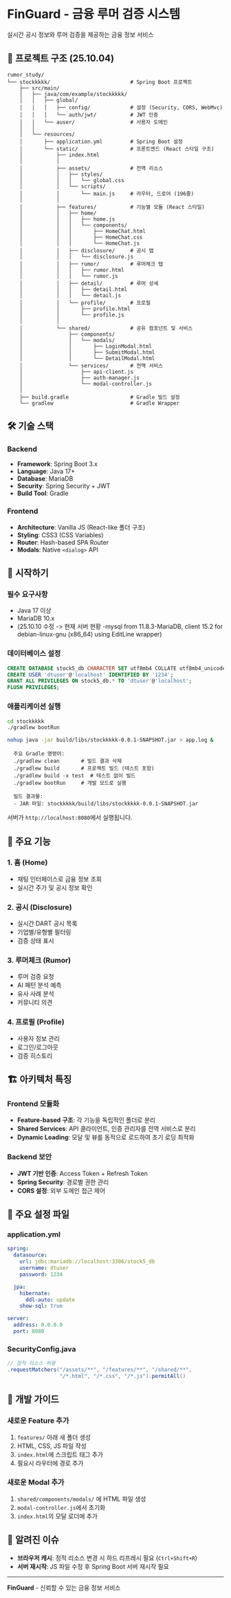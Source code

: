 # FinGuard - 금융 루머 검증 시스템

실시간 공시 정보와 루머 검증을 제공하는 금융 정보 서비스

## 📁 프로젝트 구조 (25.10.04)

```
rumor_study/
└── stockkkkk/                          # Spring Boot 프로젝트
    ├── src/main/
    │   ├── java/com/example/stockkkkk/
    │   │   ├── global/
    │   │   │   ├── config/             # 설정 (Security, CORS, WebMvc)
    │   │   │   └── auth/jwt/           # JWT 인증
    │   │   └── auser/                  # 사용자 도메인
    │   │
    │   └── resources/
    │       ├── application.yml         # Spring Boot 설정
    │       └── static/                 # 프론트엔드 (React 스타일 구조)
    │           ├── index.html
    │           │
    │           ├── assets/             # 전역 리소스
    │           │   ├── styles/
    │           │   │   └── global.css
    │           │   └── scripts/
    │           │       └── main.js     # 라우터, 드로어 (196줄)
    │           │
    │           ├── features/           # 기능별 모듈 (React 스타일)
    │           │   ├── home/
    │           │   │   ├── home.js
    │           │   │   └── components/
    │           │   │       ├── HomeChat.html
    │           │   │       ├── HomeChat.css
    │           │   │       └── HomeChat.js
    │           │   ├── disclosure/     # 공시 탭
    │           │   │   └── disclosure.js
    │           │   ├── rumor/          # 루머체크 탭
    │           │   │   ├── rumor.html
    │           │   │   └── rumor.js
    │           │   ├── detail/         # 루머 상세
    │           │   │   ├── detail.html
    │           │   │   └── detail.js
    │           │   └── profile/        # 프로필
    │           │       ├── profile.html
    │           │       └── profile.js
    │           │
    │           └── shared/             # 공유 컴포넌트 및 서비스
    │               ├── components/
    │               │   └── modals/
    │               │       ├── LoginModal.html
    │               │       ├── SubmitModal.html
    │               │       └── DetailModal.html
    │               └── services/       # 전역 서비스
    │                   ├── api-client.js
    │                   ├── auth-manager.js
    │                   └── modal-controller.js
    │
    ├── build.gradle                    # Gradle 빌드 설정
    └── gradlew                         # Gradle Wrapper
```

## 🛠 기술 스택

### Backend
- **Framework**: Spring Boot 3.x
- **Language**: Java 17+
- **Database**: MariaDB
- **Security**: Spring Security + JWT
- **Build Tool**: Gradle

### Frontend
- **Architecture**: Vanilla JS (React-like 폴더 구조)
- **Styling**: CSS3 (CSS Variables)
- **Router**: Hash-based SPA Router
- **Modals**: Native `<dialog>` API

## 🚀 시작하기

### 필수 요구사항
- Java 17 이상
- MariaDB 10.x
- (25.10.10 수정 -> 현재 서버 현황 -mysql from 11.8.3-MariaDB, client 15.2 for debian-linux-gnu (x86_64) using  EditLine wrapper)
### 데이터베이스 설정

```sql
CREATE DATABASE stock5_db CHARACTER SET utf8mb4 COLLATE utf8mb4_unicode_ci;
CREATE USER 'dtuser'@'localhost' IDENTIFIED BY '1234';
GRANT ALL PRIVILEGES ON stock5_db.* TO 'dtuser'@'localhost';
FLUSH PRIVILEGES;
```

### 애플리케이션 실행

```bash
cd stockkkkk
./gradlew bootRun
```

```bash
nohup java -jar build/libs/stockkkkk-0.0.1-SNAPSHOT.jar > app.log &
```
```
  주요 Gradle 명령어:
  ./gradlew clean       # 빌드 결과 삭제
  ./gradlew build       # 프로젝트 빌드 (테스트 포함)
  ./gradlew build -x test  # 테스트 없이 빌드
  ./gradlew bootRun     # 개발 모드로 실행

  빌드 결과물:
  - JAR 파일: stockkkkk/build/libs/stockkkkk-0.0.1-SNAPSHOT.jar 
```


서버가 `http://localhost:8080`에서 실행됩니다.


## 📱 주요 기능

### 1. 홈 (Home)
- 채팅 인터페이스로 금융 정보 조회
- 실시간 주가 및 공시 정보 확인

### 2. 공시 (Disclosure)
- 실시간 DART 공시 목록
- 기업별/유형별 필터링
- 검증 상태 표시

### 3. 루머체크 (Rumor)
- 루머 검증 요청
- AI 패턴 분석 예측
- 유사 사례 분석
- 커뮤니티 의견

### 4. 프로필 (Profile)
- 사용자 정보 관리
- 로그인/로그아웃
- 검증 히스토리

## 🏗 아키텍처 특징

### Frontend 모듈화
- **Feature-based 구조**: 각 기능을 독립적인 폴더로 분리
- **Shared Services**: API 클라이언트, 인증 관리자를 전역 서비스로 분리
- **Dynamic Loading**: 모달 및 뷰를 동적으로 로드하여 초기 로딩 최적화

### Backend 보안
- **JWT 기반 인증**: Access Token + Refresh Token
- **Spring Security**: 경로별 권한 관리
- **CORS 설정**: 외부 도메인 접근 제어

## 📝 주요 설정 파일

### application.yml
```yaml
spring:
  datasource:
    url: jdbc:mariadb://localhost:3306/stock5_db
    username: dtuser
    password: 1234

  jpa:
    hibernate:
      ddl-auto: update
    show-sql: true

server:
  address: 0.0.0.0
  port: 8080
```

### SecurityConfig.java
```java
// 정적 리소스 허용
.requestMatchers("/assets/**", "/features/**", "/shared/**",
                 "/*.html", "/*.css", "/*.js").permitAll()
```

## 🔧 개발 가이드

### 새로운 Feature 추가

1. `features/` 아래 새 폴더 생성
2. HTML, CSS, JS 파일 작성
3. `index.html`에 스크립트 태그 추가
4. 필요시 라우터에 경로 추가

### 새로운 Modal 추가

1. `shared/components/modals/` 에 HTML 파일 생성
2. `modal-controller.js`에서 초기화
3. `index.html`의 모달 로더에 추가

## 🐛 알려진 이슈

- **브라우저 캐시**: 정적 리소스 변경 시 하드 리프레시 필요 (`Ctrl+Shift+R`)
- **서버 재시작**: JS 파일 수정 후 Spring Boot 서버 재시작 필요

---

**FinGuard** - 신뢰할 수 있는 금융 정보 서비스
